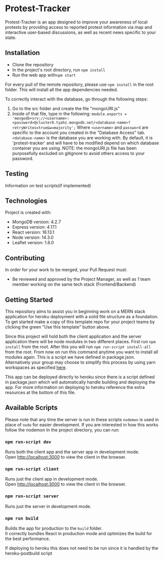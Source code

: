 # Protest-Tracker
Protest-Tracker is an app designed to improve your awareness of local protests by providing access to reported protest information via map and interactive user-based discussions, as well as recent news specific to your state. 

## Installation 
* Clone the repository
* In the project's root directory, run `npm install`
* Run the web app with`npm start` 

For every pull of the remote repository, please use `npm install` in the root folder. This will install all the app dependencies needed.

To correctly interact with the database, go through the following steps:
1) Go to the src folder and create the file "mongoURI.js"
2) Inside of that file, type in the following: 
		`module.exports = 'mongodb+srv://<username>:<password>@cluster0.tyahz.mongodb.net/<database-name>?retryWrites=true&w=majority';` Where `<username>` and `password` are specific to the account you created in the "Database Access" tab. `<database-name>` is the database you are working with. By default, it is 'protest-tracker' and will have to be modified depend on which database container you are using.
NOTE: the mongoURI.js file has been purposefully excluded on gitignore to avoid others access to your password.

## Testing
Information on test scripts(if implemented)

## Technologies
Project is created with:
* MongoDB version: 4.2.7
* Express version: 4.17.1
* React version: 16.13.1
* Node version: 14.3.0
* Leaflet version: 1.6.0
	
## Contributing
In order for your work to be merged, your Pull Request must:
* Be reviewed and approved by the Project Manager, as well as 1 team member working on the same tech stack (Frontend/Backend)



## Getting Started
This repository aims to assist you in beginning work on a MERN stack application for heroku deployment with a solid file structure as a foundation. To get started make a copy of this template repo for your project teams by clicking the green "Use this template" button above.

Since this project will hold both the client application and the server application there will be node modules in two different places. First run `npm install` from the root. After this you will run `npm run-script install-all` from the root. From now on run this command anytime you want to install all modules again. This is a script we have defined in package.json. Alternatively your group may choose to simplify this process by using yarn workspaces as specified [here](https://yarnpkg.com/lang/en/docs/workspaces/).

This app can be deployed directly to heroku since there is a script defined in package.json which will automatically handle building and deploying the app. For more information on deploying to heroku reference the extra resources at the bottom of this file. 


## Available Scripts

Please note that any time the server is run in these scripts `nodemon` is used in place of `node` for easier development. If you are interested in how this works follow the nodemon In the project directory, you can run:

### `npm run-script dev`

Runs both the client app and the server app in development mode.<br>
Open [http://localhost:3000](http://localhost:3000) to view the client in the browser.

### `npm run-script client`

Runs just the client app in development mode.<br>
Open [http://localhost:3000](http://localhost:3000) to view the client in the browser.


### `npm run-script server`

Runs just the server in development mode.<br>


### `npm run build`

Builds the app for production to the `build` folder.<br>
It correctly bundles React in production mode and optimizes the build for the best performance.

If deploying to heroku this does not need to be run since it is handled by the heroku-postbuild script<br>

